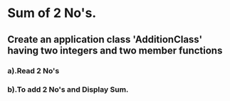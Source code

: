 # Sum of 2 No's.
## Create an application class 'AdditionClass' having two integers and two member functions 
### a).Read 2 No's  
### b).To add 2 No's and Display Sum.
